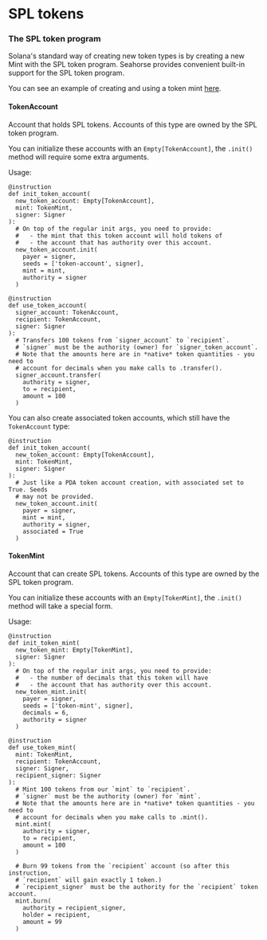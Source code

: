 # SPL tokens

### The SPL token program <a href="#the-spl-token-program" id="the-spl-token-program"></a>

Solana's standard way of creating new token types is by creating a new Mint with the SPL token program. Seahorse provides convenient built-in support for the SPL token program.

You can see an example of creating and using a token mint [here](https://github.com/ameliatastic/seahorse-lang/blob/main/examples/hello.py).

#### TokenAccount <a href="#token-account" id="token-account"></a>

Account that holds SPL tokens. Accounts of this type are owned by the SPL token program.

You can initialize these accounts with an `Empty[TokenAccount]`, the `.init()` method will require some extra arguments.

Usage:

```
@instruction
def init_token_account(
  new_token_account: Empty[TokenAccount],
  mint: TokenMint,
  signer: Signer
):
  # On top of the regular init args, you need to provide:
  #   - the mint that this token account will hold tokens of
  #   - the account that has authority over this account.
  new_token_account.init(
    payer = signer,
    seeds = ['token-account', signer],
    mint = mint,
    authority = signer
  )
  
@instruction
def use_token_account(
  signer_account: TokenAccount,
  recipient: TokenAccount,
  signer: Signer
):
  # Transfers 100 tokens from `signer_account` to `recipient`.
  # `signer` must be the authority (owner) for `signer_token_account`.
  # Note that the amounts here are in *native* token quantities - you need to
  # account for decimals when you make calls to .transfer().
  signer_account.transfer(
    authority = signer,
    to = recipient,
    amount = 100
  )
```

You can also create associated token accounts, which still have the `TokenAccount` type:

```
@instruction
def init_token_account(
  new_token_account: Empty[TokenAccount],
  mint: TokenMint,
  signer: Signer
):
  # Just like a PDA token account creation, with associated set to True. Seeds
  # may not be provided.
  new_token_account.init(
    payer = signer,
    mint = mint,
    authority = signer,
    associated = True
  )
```

#### TokenMint <a href="#token-mint" id="token-mint"></a>

Account that can create SPL tokens. Accounts of this type are owned by the SPL token program.

You can initialize these accounts with an `Empty[TokenMint]`, the `.init()` method will take a special form.

Usage:

```
@instruction
def init_token_mint(
  new_token_mint: Empty[TokenMint],
  signer: Signer
):
  # On top of the regular init args, you need to provide:
  #   - the number of decimals that this token will have
  #   - the account that has authority over this account.
  new_token_mint.init(
    payer = signer,
    seeds = ['token-mint', signer],
    decimals = 6,
    authority = signer
  )
  
@instruction
def use_token_mint(
  mint: TokenMint,
  recipient: TokenAccount,
  signer: Signer,
  recipient_signer: Signer
):
  # Mint 100 tokens from our `mint` to `recipient`.
  # `signer` must be the authority (owner) for `mint`.
  # Note that the amounts here are in *native* token quantities - you need to
  # account for decimals when you make calls to .mint().
  mint.mint(
    authority = signer,
    to = recipient,
    amount = 100
  )
  
  # Burn 99 tokens from the `recipient` account (so after this instruction,
  # `recipient` will gain exactly 1 token.)
  # `recipient_signer` must be the authority for the `recipient` token account.
  mint.burn(
    authority = recipient_signer,
    holder = recipient,
    amount = 99
  )
```

